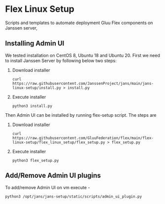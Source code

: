 Flex Linux Setup
=======================

Scripts and templates to automate deployment Gluu Flex components on Janssen server,

Installing Admin UI
-----------------------

We tested installation on CentOS 8, Ubuntu 18 and Ubuntu 20.
First we need to install Janssen Server by following below two steps:
1. Download installer

   `curl https://raw.githubusercontent.com/JanssenProject/jans/main/jans-linux-setup/install.py > install.py`

2. Execute installer

   `python3 install.py`

Then Admin UI can be installed by running flex-setup script. The steps are

1. Download installer

   `curl https://raw.githubusercontent.com/GluuFederation/flex/main/flex-linux-setup/flex_linux_setup/flex_setup.py > flex_setup.py`

2. Execute installer
 
   `python3 flex_setup.py`

Add/Remove Admin UI plugins
--------------------------------------

To add/remove Admin UI on vm execute -

`python3 /opt/jans/jans-setup/static/scripts/admin_ui_plugin.py`
